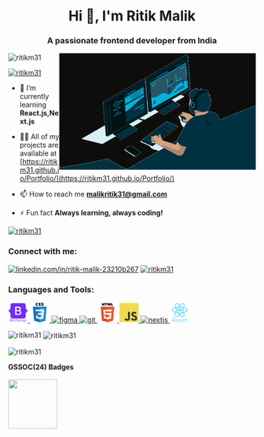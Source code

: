 <h1 align="center">Hi 👋, I'm Ritik Malik</h1>
<h3 align="center">A passionate frontend developer from India</h3>

<img align="right" margin-top="40px" alt="coding gif" width="400" src="https://raw.githubusercontent.com/Potential17/Potential17/master/user%20(2).gif">

<p align="left"> <img src="https://komarev.com/ghpvc/?username=ritikm31&label=Profile%20views&color=0e75b6&style=flat" alt="ritikm31" /> </p>

<p align="left"> <a href="https://twitter.com/ritikm31" target="blank"><img src="https://img.shields.io/twitter/follow/ritikm31?logo=twitter&style=for-the-badge" alt="ritikm31" /></a> </p>

- 🌱 I’m currently learning **React.js,Next.js**

- 👨‍💻 All of my projects are available at [https://ritikm31.github.io/Portfolio/](https://ritikm31.github.io/Portfolio/)

- 📫 How to reach me **malikritik31@gmail.com**

- ⚡ Fun fact **Always learning, always coding!**

 <p align="left"> <a href="https://github.com/ryo-ma/github-profile-trophy"><img src="https://github-profile-trophy.vercel.app/?username=ritikm31" alt="ritikm31" /></a> </p>

<h3 align="left">Connect with me:</h3>
<p align="left">
<a href="https://linkedin.com/in/linkedin.com/in/ritik-malik-23210b267" target="blank"><img align="center" src="https://raw.githubusercontent.com/rahuldkjain/github-profile-readme-generator/master/src/images/icons/Social/linked-in-alt.svg" alt="linkedin.com/in/ritik-malik-23210b267" height="30" width="40" /></a>
<a href="https://twitter.com/ritikm31" target="blank"><img align="center" src="https://raw.githubusercontent.com/rahuldkjain/github-profile-readme-generator/master/src/images/icons/Social/twitter.svg" alt="ritikm31" height="30" width="40" /></a>
</p>

<h3 align="left">Languages and Tools:</h3>
<p align="left"> <a href="https://getbootstrap.com" target="_blank" rel="noreferrer"> <img src="https://raw.githubusercontent.com/devicons/devicon/master/icons/bootstrap/bootstrap-plain-wordmark.svg" alt="bootstrap" width="40" height="40"/> </a> <a href="https://www.w3schools.com/css/" target="_blank" rel="noreferrer"> <img src="https://raw.githubusercontent.com/devicons/devicon/master/icons/css3/css3-original-wordmark.svg" alt="css3" width="40" height="40"/> </a> <a href="https://www.figma.com/" target="_blank" rel="noreferrer"> <img src="https://www.vectorlogo.zone/logos/figma/figma-icon.svg" alt="figma" width="40" height="40"/> </a> <a href="https://git-scm.com/" target="_blank" rel="noreferrer"> <img src="https://www.vectorlogo.zone/logos/git-scm/git-scm-icon.svg" alt="git" width="40" height="40"/> </a> <a href="https://www.w3.org/html/" target="_blank" rel="noreferrer"> <img src="https://raw.githubusercontent.com/devicons/devicon/master/icons/html5/html5-original-wordmark.svg" alt="html5" width="40" height="40"/> </a> <a href="https://developer.mozilla.org/en-US/docs/Web/JavaScript" target="_blank" rel="noreferrer"> <img src="https://raw.githubusercontent.com/devicons/devicon/master/icons/javascript/javascript-original.svg" alt="javascript" width="40" height="40"/> </a> <a href="https://nextjs.org/" target="_blank" rel="noreferrer"> <img src="https://cdn.worldvectorlogo.com/logos/nextjs-2.svg" alt="nextjs" width="40" height="40"/> </a> <a href="https://reactjs.org/" target="_blank" rel="noreferrer"> <img src="https://raw.githubusercontent.com/devicons/devicon/master/icons/react/react-original-wordmark.svg" alt="react" width="40" height="40"/> </a> </p>

<p><img align="left" src="https://github-readme-stats.vercel.app/api/top-langs?username=ritikm31&show_icons=true&locale=en&layout=compact" alt="ritikm31" /></p>

<p>&nbsp;<img align="center" src="https://github-readme-stats.vercel.app/api?username=ritikm31&show_icons=true&locale=en" alt="ritikm31" /></p>

<p><img align="center" src="https://github-readme-streak-stats.herokuapp.com/?user=ritikm31&" alt="ritikm31" /></p>


 <summary><b>GSSOC(24) Badges</b></summary><br>
<div style='display:flex; align-items:center; gap: 10px;' align='center'><a href="https://gssoc.girlscript.tech/leaderboard">
<img src="https://raw.githubusercontent.com/GSSoC24/Postman-Challenge/main/docs/assets/Postman%20White.png" width="100px" height="100px" />
</div>

